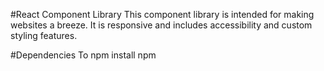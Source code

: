 #React Component Library 
This component library is intended for making websites a breeze.  It is responsive and includes accessibility and custom styling features. 

#Dependencies
To 
npm install npm